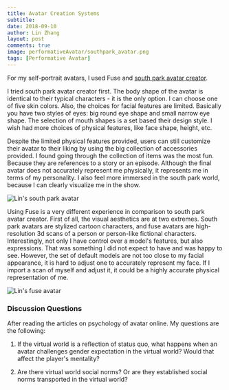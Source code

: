```yaml
---
title: Avatar Creation Systems
subtitle:
date: 2018-09-10
author: Lin Zhang
layout: post
comments: true
image: performativeAvatar/southpark_avatar.png
tags: [Performative Avatar]
---
```


For my self-portrait avatars, I used Fuse and [south park avatar creator](http://southpark.cc.com/avatar).

I tried south park avatar creator first. The body shape of the avatar is identical to their typical characters - it is the only option. I can choose one of five skin colors. Also, the choices for facial features are limited. Basically you have two styles of eyes: big round eye shape and small narrow eye shape. The selection of mouth shapes is a set based their design style. I wish had more choices of physical features, like face shape, height, etc.

Despite the limited physical features provided, users can still customize their avatar to their liking by using the big collection of accessories provided. I found going through the collection of items was the most fun. Because they are references to a story or an episode. Although the final avatar does not accurately represent me physically, it represents me in terms of my personality. I also feel more immersed in the south park world, because I can clearly visualize me in the show.

![Lin's south park avatar]({{site.baseurl}}/images/performativeAvatar/southpark_avatar.png)


Using Fuse is a very different experience in comparison to south park avatar creator. First of all, the visual aesthetics are at two extremes. South park avatars are stylized cartoon characters, and fuse avatars are high-resolution 3d scans of a person or person-like fictional characters. Interestingly, not only I have control over a model's features, but also expressions. That was something I did not expect to have and was happy to see. However, the set of default models are not too close to my facial appearance, it is hard to adjust one to accurately represent my face. If I import a scan of myself and adjust it, it could be a highly accurate physical representation of me.

![Lin's fuse avatar]({{site.baseurl}}/images/performativeAvatar/fuseAvatar.png)


### Discussion Questions

After reading the articles on psychology of avatar online. My questions are the following:

1. If the virtual world is a reflection of status quo, what happens when an avatar challenges gender expectation in the virtual world? Would that affect the player's mentality?

2. Are there virtual world social norms? Or are they established social norms transported in the virtual world?
